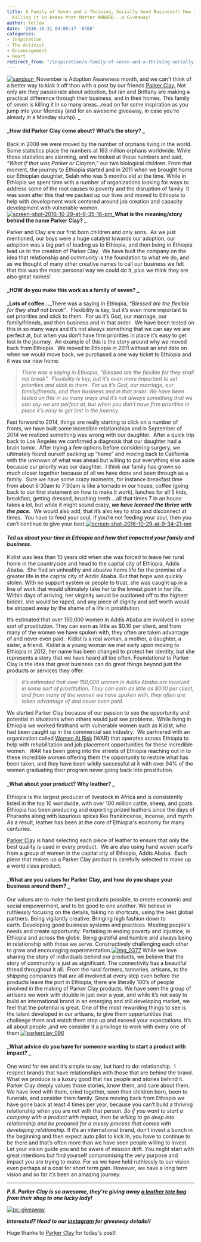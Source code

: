 ```yaml
---
title: A Family of Seven and a Thriving, Socially Good Business?! How this Brand is
  Killing it in Areas that Matter ANNDDD...a Giveaway!
author: Yellow
date: '2016-10-31 04:00:17 -0700'
categories:
- Inspiration
- The Activist
- Encouragement
- Heart
redirect_from: "/inspiration/a-family-of-seven-and-a-thriving-socially-good-business-how-this-brand-is-killing-it-in-areas-that-matterannddd-a-giveaway/"
---
```


[![sandsun](https://yellow-blog-images.imgix.net/2016/10/sandsun.jpeg)](https://yellow-blog-images.imgix.net/2016/10/sandsun.jpeg)_November is Adoption Awareness month, and we can't think of a better way to kick it off than with a post by our friends [Parker Clay.](http://www.parkerclay.com/story/) Not only are they passionate about adoption, but Ian and Brittany are making a practical difference through their business, and in their homes. This family of seven is killing it in so many areas...read on for some inspiration as you jump into your Monday (and for an awesome giveaway, in case you're already in a Monday slump). _

#### _How did Parker Clay come about? What’s the story? _

Back in 2008 we were moved by the number of orphans living in the world. Some statistics place the numbers at 163 million orphans worldwide. While those statistics are alarming, and we looked at these numbers and said, _“What if that was Parker or Clayton,”_ our two biological children. From that moment, the journey to Ethiopia started and in 2011 when we brought home our Ethiopian daughter, Selah who was 5 months old at the time. While in Ethiopia we spent time with a number of organizations looking for ways to address some of the root causes to poverty and the disruption of family. It was soon after this that we packed up our lives and moved to Ethiopia to help with development work centered around job creation and capacity development with vulnerable women.[![screen-shot-2016-10-29-at-9-35-16-pm](https://yellow-blog-images.imgix.net/2016/10/Screen-Shot-2016-10-29-at-9.35.16-PM.png)](https://yellow-blog-images.imgix.net/2016/10/Screen-Shot-2016-10-29-at-9.35.16-PM.png)**_What is the meaning/story behind the name Parker Clay? _**

Parker and Clay are our first born children and only sons.  As we just mentioned, our boys were a huge catalyst towards our adoption, our adoption was a big part of leading us to Ethiopia, and then being in Ethiopia lead us to the creation of Parker Clay.  We have built the company on the idea that relationship and community is the foundation to what we do, and as we thought of many other creative names to call our business we felt that this was the most personal way we could do it, plus we think they are also great names!

#### _HOW do you make this work as a family of seven? _

_**Lots of coffee…**_There was a saying in Ethiopia, _“Blessed are the flexible for they shall not break”_.  Flexibility is key, but it’s even more important to set priorities and stick to them.  For us it’s God, our marriage, our family/friends, and then business and in that order.  We have been tested on this in so many ways and it’s not always something that we can say we are perfect at, but when you don’t have firm priorities in place it’s easy to get lost in the journey.  An example of this is the story around why we moved back from Ethiopia.  We moved to Ethiopia in 2011 without an end date on when we would move back, we purchased a one way ticket to Ethiopia and it was our new home.

> _There was a saying in Ethiopia, “Blessed are the flexible for they shall not break”.  Flexibility is key, but it’s even more important to set priorities and stick to them.  For us it’s God, our marriage, our family/friends, and then business and in that order. We have been tested on this in so many ways and it’s not always something that we can say we are perfect at, but when you don’t have firm priorities in place it’s easy to get lost in the journey._

Fast forward to 2014, things are really starting to click on a number of fronts, we have built some incredible relationships and in September of 2014 we realized something was wrong with our daughter.  After a quick trip back to Los Angeles we confirmed a diagnosis that our daughter had a brain tumor.  After trying a few options before considering surgery, we ultimately found ourself packing up “home” and moving back to California with the unknown of what was ahead but willing to put everything else aside because our priority was our daughter.  I think our family has grown so much closer together because of all we have done and been through as a family.  Sure we have some crazy moments, for instance breakfast time from about 6:30am to 7:30am is like a tornado in our house, coffee (going back to our first statement on how to make it work), lunches for all 5 kids, breakfast, getting dressed, brushing teeth….all that times 7 in an house takes a lot, but while it might sound crazy, **_we have learned the thrive with the pace._**  We would also add, that it’s also key to stop and disconnect at times.  You have to feed your soul. If you’re not feeding your soul, then you can’t continue to give your best.[![screen-shot-2016-10-29-at-9-34-21-pm](https://yellow-blog-images.imgix.net/2016/10/Screen-Shot-2016-10-29-at-9.34.21-PM.png)](https://yellow-blog-images.imgix.net/2016/10/Screen-Shot-2016-10-29-at-9.34.21-PM.png)

#### _Tell us about your time in Ethiopia and how that impacted your family and business._

Kidist was less than 10 years old when she was forced to leave her rural home in the countryside and head to the capital city of Ethiopia, Addis Ababa.  She fled an unhealthy and abusive home life for the promise of a greater life in the capital city of Addis Ababa. But that hope was quickly stolen. With no support system or people to trust, she was caught up in a line of work that would ultimately take her to the lowest point in her life.  Within days of arriving, her virginity would be auctioned off to the highest bidder, she would be raped, and any piece of dignity and self worth would be stripped away by the shame of a life in prostitution.

It’s estimated that over 150,000 women in Addis Ababa are involved in some sort of prostitution. They can earn as little as $0.10 per client, and from many of the women we have spoken with, they often are taken advantage of and never even paid.  Kidist is a real woman, a mother, a daughter, a sister, a friend.  Kidist is a young woman we met early upon moving to Ethiopia in 2012, her name has been changed to protect her identity, but she represents a story that we have heard all too often. Foundational to Parker Clay is the idea that great business can do great things beyond just the products or services they offer.

> _It’s estimated that over 150,000 women in Addis Ababa are involved in some sort of prostitution. They can earn as little as $0.10 per client, and from many of the women we have spoken with, they often are taken advantage of and never even paid._

We started Parker Clay because of our passion to see the opportunity and potential in situations when others would just see problems.  While living in Ethiopia we worked firsthand with vulnerable women such as Kidist, who had been caught up in the commercial sex industry.  We partnered with an organization called [Women At Risk](http://www.w-a-r-e.org/) (WAR) that operates across Ethiopia to help with rehabilitation and job placement opportunities for these incredible women.  _WAR_ has been going into the streets of Ethiopia reaching out in to these incredible women offering them the opportunity to restore what has been taken, and they have been wildly successful at it with over 94% of the women graduating their program never going back into prostitution.

#### _What about your product? Why leather? _

Ethiopia is the largest producer of livestock in Africa and is consistently listed in the top 10 worldwide, with over 100 million cattle, sheep, and goats. Ethiopia has been producing and exporting prized leathers since the days of Pharaohs along with luxurious spices like frankincense, incense, and myrrh. As a result, leather has been at the core of Ethiopia's economy for many centuries.

[Parker Clay](http://www.parkerclay.com/) is hand selecting each piece of leather to ensure that only the best quality is used in every product.  We are also using hand woven scarfs from a group of women in the capital city of Ethiopia, Addis Ababa.  Each piece that makes up a Parker Clay product is carefully selected to make up a world class product.

#### _What are you values for Parker Clay, and how do you shape your business around them? _

Our values are to make the best products possible, to create economic and social empowerment, and to be good to one another. We believe in ruthlessly focusing on the details, taking no shortcuts, using the best global partners. Being vigilantly creative. Bringing high fashion down to earth. Developing good business systems and practices. Meeting people's needs and create opportunity. Partaking in ending poverty and injustice, in Ethiopia and across the globe. Being grateful and humble and always being in relationship with those we serve. Constructively challenging each other to grow and encouraging experimentation.[![img_0377](https://yellow-blog-images.imgix.net/2016/10/IMG_0377.jpg)](https://yellow-blog-images.imgix.net/2016/10/IMG_0377.jpg) While we love sharing the story of individuals behind our products, we believe that the story of community is just as significant. The connectivity has a beautiful thread throughout it all.  From the rural farmers, tanneries, artisans, to the shipping companies that are all involved at every step even before the products leave the port in Ethiopia, there are literally 100’s of people involved in the making of Parker Clay products. We have seen the group of artisans we work with double in just over a year, and while it’s not easy to build an international brand in an emerging and still developing market, we feel that the potential is great. One of the most rewarding things to see is the talent developed in our artisans, to give them opportunities that challenge them and watch them step up and exceed your expectations. It’s all about people ,and we consider it a privilege to work with every one of them.[![parkerclay_096](https://yellow-blog-images.imgix.net/2016/10/parkerClay_096.jpg)](https://yellow-blog-images.imgix.net/2016/10/parkerClay_096.jpg)

#### _What advice do you have for someone wanting to start a product with impact? _

One word for me and it’s simple to say, but hard to do: relationship.  I respect brands that have relationships with those that are behind the brand. What we produce is a luxury good that has people and stories behind it. Parker Clay deeply values those stories, know them, and care about them.  We have lived with them, cried together, seen their children born, been to funerals, and consider them family. Since moving back from Ethiopia we have gone back at least 4 times per year, because you can’t build a thriving relationship when you are not with that person. _So if you want to start a company with a product with impact, then be willing to go deep into relationship and be prepared for a messy process that comes with developing relationship._ If it’s an international brand, don’t invest a bunch in the beginning and then expect auto pilot to kick in, you have to continue to be there and that’s often more than we have seen people willing to invest. Let your vision guide you and be aware of mission drift. You might start with great intentions but find yourself compromising the very purpose and impact you are trying to make. For us we have held ruthlessly to our vision even perhaps at a cost for short term gain. However, we have a long term vision and so far it’s been an amazing journey.

* * *

_**P.S. Parker Clay is so awesome, they're giving away [a leather tote bag](http://www.parkerclay.com/shop/tote) from their shop to one lucky lady!**_

[![pc-giveaway](https://yellow-blog-images.imgix.net/2016/10/PC-Giveaway.jpg)](http://instagram.com/yellowconference)

_**Interested? Head to our [instagram](https://www.instagram.com/yellowconference/) for giveaway details!!**_

Huge thanks to [Parker Clay](http://www.parkerclay.com/) for today's post!

